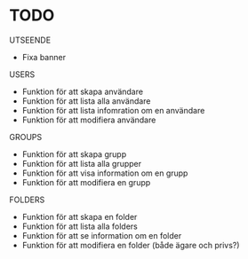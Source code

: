 # TODO

UTSEENDE
* Fixa banner

USERS
* Funktion för att skapa användare
* Funktion för att lista alla användare
* Funktion för att lista infomration om en användare
* Funktion för att modifiera användare

GROUPS
* Funktion för att skapa grupp
* Funktion för att lista alla grupper
* Funktion för att visa information om en grupp
* Funktion för att modifiera en grupp

FOLDERS
* Funktion för att skapa en folder
* Funktion för att lista alla folders
* Funktion för att se information om en folder
* Funktion för att modifiera en folder (både ägare och privs?)
